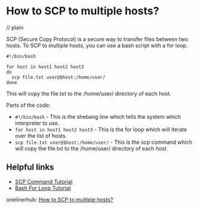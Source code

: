 # How to SCP to multiple hosts?
// plain

SCP (Secure Copy Protocol) is a secure way to transfer files between two hosts. To SCP to multiple hosts, you can use a bash script with a for loop.

```
#!/bin/bash

for host in host1 host2 host3
do
  scp file.txt user@$host:/home/user/
done
```

This will copy the file.txt to the /home/user/ directory of each host.

Parts of the code:
- `#!/bin/bash` - This is the shebang line which tells the system which interpreter to use.
- `for host in host1 host2 host3` - This is the for loop which will iterate over the list of hosts.
- `scp file.txt user@$host:/home/user/` - This is the scp command which will copy the file.txt to the /home/user/ directory of each host.

## Helpful links
- [SCP Command Tutorial](https://linuxize.com/post/how-to-use-scp-command-to-securely-transfer-files/)
- [Bash For Loop Tutorial](https://linuxize.com/post/bash-for-loop/)

onelinerhub: [How to SCP to multiple hosts?](https://onelinerhub.com/scp/how-to-scp-to-multiple-hosts)